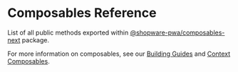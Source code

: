 # Composables Reference

List of all public methods exported within [@shopware-pwa/composables-next](https://npmjs.com/package/@shopware-pwa/composables-next) package.

For more information on composables, see our [Building Guides](../getting-started/navigation.md) and [Context Composables](../framework/context-composables.md).


